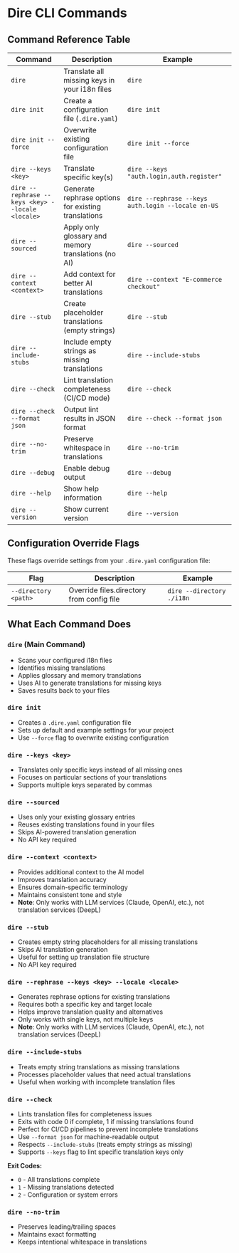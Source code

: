 # Dire CLI Commands

## Command Reference Table

| Command                                          | Description                                         | Example                                            |
| ------------------------------------------------ | --------------------------------------------------- | -------------------------------------------------- |
| `dire`                                           | Translate all missing keys in your i18n files       | `dire`                                             |
| `dire init`                                      | Create a configuration file (`.dire.yaml`)          | `dire init`                                        |
| `dire init --force`                              | Overwrite existing configuration file               | `dire init --force`                                |
| `dire --keys <key>`                              | Translate specific key(s)                           | `dire --keys "auth.login,auth.register"`           |
| `dire --rephrase --keys <key> --locale <locale>` | Generate rephrase options for existing translations | `dire --rephrase --keys auth.login --locale en-US` |
| `dire --sourced`                                 | Apply only glossary and memory translations (no AI) | `dire --sourced`                                   |
| `dire --context <context>`                       | Add context for better AI translations              | `dire --context "E-commerce checkout"`             |
| `dire --stub`                                    | Create placeholder translations (empty strings)     | `dire --stub`                                      |
| `dire --include-stubs`                           | Include empty strings as missing translations       | `dire --include-stubs`                             |
| `dire --check`                                   | Lint translation completeness (CI/CD mode)          | `dire --check`                                     |
| `dire --check --format json`                     | Output lint results in JSON format                  | `dire --check --format json`                       |
| `dire --no-trim`                                 | Preserve whitespace in translations                 | `dire --no-trim`                                   |
| `dire --debug`                                   | Enable debug output                                 | `dire --debug`                                     |
| `dire --help`                                    | Show help information                               | `dire --help`                                      |
| `dire --version`                                 | Show current version                                | `dire --version`                                   |

## Configuration Override Flags

These flags override settings from your `.dire.yaml` configuration file:

| Flag | Description | Example |
|------|-------------|---------|
| `--directory <path>` | Override files.directory from config file | `dire --directory ./i18n` |

## What Each Command Does

### `dire` (Main Command)

- Scans your configured i18n files
- Identifies missing translations
- Applies glossary and memory translations
- Uses AI to generate translations for missing keys
- Saves results back to your files

### `dire init`

- Creates a `.dire.yaml` configuration file
- Sets up default and example settings for your project
- Use `--force` flag to overwrite existing configuration

### `dire --keys <key>`

- Translates only specific keys instead of all missing ones
- Focuses on particular sections of your translations
- Supports multiple keys separated by commas

### `dire --sourced`

- Uses only your existing glossary entries
- Reuses existing translations found in your files
- Skips AI-powered translation generation
- No API key required

### `dire --context <context>`

- Provides additional context to the AI model
- Improves translation accuracy
- Ensures domain-specific terminology
- Maintains consistent tone and style
- **Note**: Only works with LLM services (Claude, OpenAI, etc.), not translation services (DeepL)

### `dire --stub`

- Creates empty string placeholders for all missing translations
- Skips AI translation generation
- Useful for setting up translation file structure
- No API key required

### `dire --rephrase --keys <key> --locale <locale>`

- Generates rephrase options for existing translations
- Requires both a specific key and target locale
- Helps improve translation quality and alternatives
- Only works with single keys, not multiple keys
- **Note**: Only works with LLM services (Claude, OpenAI, etc.), not translation services (DeepL)

### `dire --include-stubs`

- Treats empty string translations as missing translations
- Processes placeholder values that need actual translations
- Useful when working with incomplete translation files

### `dire --check`

- Lints translation files for completeness issues
- Exits with code 0 if complete, 1 if missing translations found
- Perfect for CI/CD pipelines to prevent incomplete translations
- Use `--format json` for machine-readable output
- Respects `--include-stubs` (treats empty strings as missing)
- Supports `--keys` flag to lint specific translation keys only

**Exit Codes:**

- `0` - All translations complete
- `1` - Missing translations detected
- `2` - Configuration or system errors

### `dire --no-trim`

- Preserves leading/trailing spaces
- Maintains exact formatting
- Keeps intentional whitespace in translations
